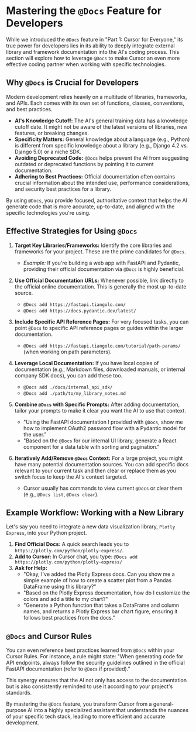 # Mastering the `@Docs` Feature for Developers

While we introduced the `@Docs` feature in "Part 1: Cursor for Everyone," its true power for developers lies in its ability to deeply integrate external library and framework documentation into the AI's coding process. This section will explore how to leverage `@Docs` to make Cursor an even more effective coding partner when working with specific technologies.

## Why `@Docs` is Crucial for Developers

Modern development relies heavily on a multitude of libraries, frameworks, and APIs. Each comes with its own set of functions, classes, conventions, and best practices.

-   **AI's Knowledge Cutoff:** The AI's general training data has a knowledge cutoff date. It might not be aware of the latest versions of libraries, new features, or breaking changes.
-   **Specificity Matters:** General knowledge about a language (e.g., Python) is different from specific knowledge about a library (e.g., Django 4.2 vs. Django 5.0) or a niche SDK.
-   **Avoiding Deprecated Code:** `@Docs` helps prevent the AI from suggesting outdated or deprecated functions by pointing it to current documentation.
-   **Adhering to Best Practices:** Official documentation often contains crucial information about the intended use, performance considerations, and security best practices for a library.

By using `@Docs`, you provide focused, authoritative context that helps the AI generate code that is more accurate, up-to-date, and aligned with the specific technologies you're using.

## Effective Strategies for Using `@Docs`

1.  **Target Key Libraries/Frameworks:** Identify the core libraries and frameworks for your project. These are the prime candidates for `@Docs`.
    *   *Example:* If you're building a web app with FastAPI and Pydantic, providing their official documentation via `@Docs` is highly beneficial.

2.  **Use Official Documentation URLs:** Whenever possible, link directly to the official online documentation. This is generally the most up-to-date source.
    *   `@Docs add https://fastapi.tiangolo.com/`
    *   `@Docs add https://docs.pydantic.dev/latest/`

3.  **Include Specific API Reference Pages:** For very focused tasks, you can point `@Docs` to specific API reference pages or guides within the larger documentation.
    *   `@Docs add https://fastapi.tiangolo.com/tutorial/path-params/` (when working on path parameters).

4.  **Leverage Local Documentation:** If you have local copies of documentation (e.g., Markdown files, downloaded manuals, or internal company SDK docs), you can add these too.
    *   `@Docs add ./docs/internal_api_sdk/`
    *   `@Docs add ./path/to/my_library_notes.md`

5.  **Combine `@Docs` with Specific Prompts:** After adding documentation, tailor your prompts to make it clear you want the AI to use that context.
    *   "Using the FastAPI documentation I provided with `@Docs`, show me how to implement OAuth2 password flow with a Pydantic model for the user."
    *   "Based on the `@Docs` for our internal UI library, generate a React component for a data table with sorting and pagination."

6.  **Iteratively Add/Remove `@Docs` Context:** For a large project, you might have many potential documentation sources. You can add specific docs relevant to your current task and then clear or replace them as you switch focus to keep the AI's context targeted.
    *   Cursor usually has commands to view current `@Docs` or clear them (e.g., `@Docs list`, `@Docs clear`).

## Example Workflow: Working with a New Library

Let's say you need to integrate a new data visualization library, `Plotly Express`, into your Python project.

1.  **Find Official Docs:** A quick search leads you to `https://plotly.com/python/plotly-express/`.
2.  **Add to Cursor:** In Cursor chat, you type: `@Docs add https://plotly.com/python/plotly-express/`
3.  **Ask for Help:**
    *   "Okay, I've added the Plotly Express docs. Can you show me a simple example of how to create a scatter plot from a Pandas DataFrame using this library?"
    *   "Based on the Plotly Express documentation, how do I customize the colors and add a title to my chart?"
    *   "Generate a Python function that takes a DataFrame and column names, and returns a Plotly Express bar chart figure, ensuring it follows best practices from the docs."

## `@Docs` and Cursor Rules

You can even reference best practices learned from `@Docs` within your Cursor Rules. For instance, a rule might state: "When generating code for API endpoints, always follow the security guidelines outlined in the official FastAPI documentation (refer to `@Docs` if provided)."

This synergy ensures that the AI not only has access to the documentation but is also consistently reminded to use it according to your project's standards.

By mastering the `@Docs` feature, you transform Cursor from a general-purpose AI into a highly specialized assistant that understands the nuances of your specific tech stack, leading to more efficient and accurate development. 